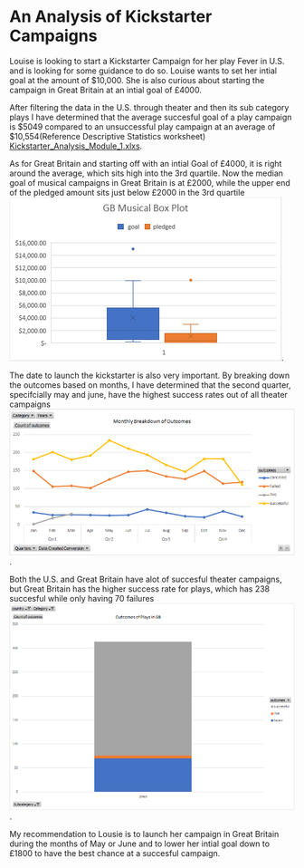 # An Analysis of Kickstarter Campaigns

Louise is looking to start a Kickstarter Campaign for her play Fever in U.S. and is looking for some 
guidance to do so. Louise wants to set her intial goal at the amount of $10,000. She is also curious about 
starting the campaign in Great Britain at an intial goal of £4000. 

After filtering the data in the U.S. through theater and then its sub category plays I have determined that the
average succesful goal of a play campaign is $5049 compared to an unsuccessful play 
campaign at an average of $10,554(Reference Descriptive Statistics worksheet) [Kickstarter_Analysis_Module_1.xlxs](Kickstarter_Analysis_Module_1.zip).

As for Great Britain and starting off with an intial Goal of £4000, it is right around the average, which sits high into the 3rd quartile.
Now the median goal of musical campaigns in Great Britain is at £2000, while the upper end of the pledged
amount sits just below £2000 in the 3rd quartile ![GB_Musical_Box_Plot.png](GB_Musical_Box_Plot.png).

The date to launch the kickstarter is also very important. By breaking down the outcomes based on months, I have 
determined that the second quarter, specifcially may and june, have the highest success rates out of all theater campaigns![Monthly_Outcomes_Based_on_Launch_Date.png](Monthly_Outcomes_Based_on_Launch_Date.png) .

Both the U.S. and Great Britain have alot of succesful theater campaigns, but Great Britain has the higher success rate for plays, which
has 238 succesful while only having 70 failures ![Outcomes_of_Plays_in_GB.png](Outcomes_of_Plays_in_GB.png). 

My recommendation to Lousie is to launch her campaign in Great Britain during the months of May or June and to lower her intial goal
down to £1800 to have the best chance at a succesful campaign.
